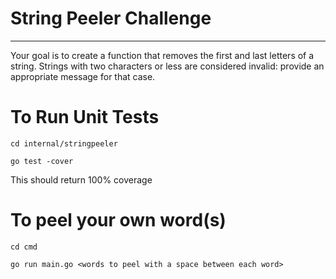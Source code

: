 # String Peeler Challenge
------------
Your goal is to create a function that removes the first and last letters of a string. Strings with two characters or less are considered invalid: provide an appropriate message for that case.

# To Run Unit Tests
```
cd internal/stringpeeler
```
```
go test -cover
```
This should return 100% coverage

# To peel your own word(s)
```
cd cmd
```
```
go run main.go <words to peel with a space between each word>
```

